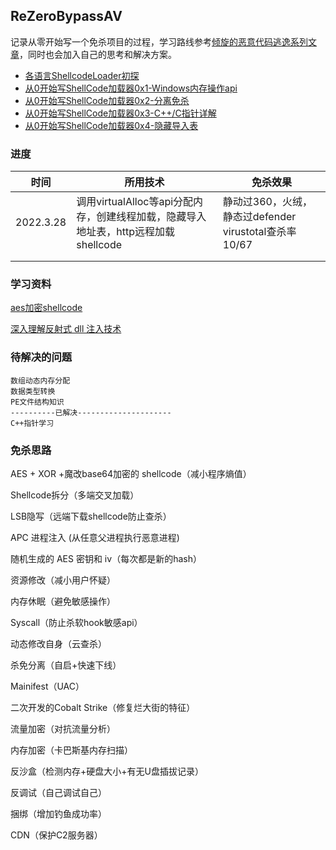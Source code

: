 ## ReZeroBypassAV

记录从零开始写一个免杀项目的过程，学习路线参考[倾旋的恶意代码逃逸系列文章](https://github.com/Rvn0xsy/BadCode)，同时也会加入自己的思考和解决方案。

- [各语言ShellcodeLoader初探](https://luckyfuture.top/ShellcodeLoader.html)
- [从0开始写ShellCode加载器0x1-Windows内存操作api](https://luckyfuture.top/BypassAVLearning.html)
- [从0开始写ShellCode加载器0x2-分离免杀](https://luckyfuture.top/BypassAVLearning2.html)
- [从0开始写ShellCode加载器0x3-C++/C指针详解](https://luckyfuture.top/Cpp&CPointer.html)
- [从0开始写ShellCode加载器0x4-隐藏导入表](https://luckyfuture.top/BypassAVLearning4.html)

### 进度

| 时间      | 所用技术                                                     | 免杀效果                                              |
| --------- | ------------------------------------------------------------ | ----------------------------------------------------- |
| 2022.3.28 | 调用virtualAlloc等api分配内存，创建线程加载，隐藏导入地址表，http远程加载shellcode | 静动过360，火绒，静态过defender virustotal查杀率10/67 |
|           |                                                              |                                                       |
|           |                                                              |                                                       |



### 学习资料

[aes加密shellcode](https://github.com/mai1zhi2/ShellCodeFramework)

[深入理解反射式 dll 注入技术](https://paper.seebug.org/1855/)



### 待解决的问题

~~~
数组动态内存分配
数据类型转换
PE文件结构知识
----------已解决---------------------
C++指针学习
~~~

### 免杀思路

AES + XOR +魔改base64加密的 shellcode（减小程序熵值）

Shellcode拆分（多端交叉加载）

LSB隐写（远端下载shellcode防止查杀）

APC 进程注入 (从任意父进程执行恶意进程)

随机生成的 AES 密钥和 iv（每次都是新的hash）

资源修改（减小用户怀疑）

内存休眠（避免敏感操作）

Syscall（防止杀软hook敏感api）

动态修改自身（云查杀）

杀免分离（自启+快速下线）

Mainifest（UAC）

二次开发的Cobalt Strike（修复烂大街的特征）

流量加密（对抗流量分析）

内存加密（卡巴斯基内存扫描）

反沙盒（检测内存+硬盘大小+有无U盘插拔记录）

反调试（自己调试自己）

捆绑（增加钓鱼成功率）

CDN（保护C2服务器）

